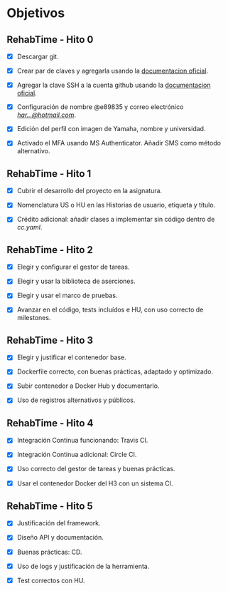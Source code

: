 # Objetivos

## RehabTime - Hito 0
- [X] Descargar git.
- [X] Crear par de claves y agregarla usando la [documentacion oficial](https://docs.github.com/en/authentication/managing-commit-signature-verification/generating-a-new-gpg-key). 
- [X] Agregar la clave SSH a la cuenta github usando la [documentacion oficial](https://docs.github.com/es/github/authenticating-to-github/connecting-to-github-with-ssh/adding-a-new-ssh-key-to-your-github-account).
- [X] Configuración de nombre @e89835 y correo electrónico *har...@hotmail.com*.
- [X] Edición del perfil con imagen de Yamaha, nombre y universidad.
- [X] Activado el MFA usando MS Authenticator. Añadir SMS como método alternativo.


## RehabTime - Hito 1
- [X] Cubrir el desarrollo del proyecto en la asignatura.
- [X] Nomenclatura US o HU en las Historias de usuario, etiqueta y título.
- [X] Crédito adicional: añadir clases a implementar sin código dentro de _cc.yaml_.


## RehabTime - Hito 2
- [X] Elegir y configurar el gestor de tareas.
- [X] Elegir y usar la biblioteca de aserciones.
- [X] Elegir y usar el marco de pruebas.
- [X] Avanzar en el código, tests incluídos e HU, con uso correcto de milestones.


## RehabTime - Hito 3
- [X] Elegir y justificar el contenedor base.
- [X] Dockerfile correcto, con buenas prácticas, adaptado y optimizado.
- [X] Subir contenedor a Docker Hub y documentarlo.
- [X] Uso de registros alternativos y públicos.


## RehabTime - Hito 4
- [X] Integración Continua funcionando: Travis CI.
- [X] Integración Continua adicional: Circle CI.
- [X] Uso correcto del gestor de tareas y buenas prácticas.
- [X] Usar el contenedor Docker del H3 con un sistema CI.


## RehabTime - Hito 5
- [X] Justificación del framework.
- [X] Diseño API y documentación.
- [X] Buenas prácticas: CD.
- [X] Uso de logs y justificación de la herramienta.
- [X] Test correctos con HU.

